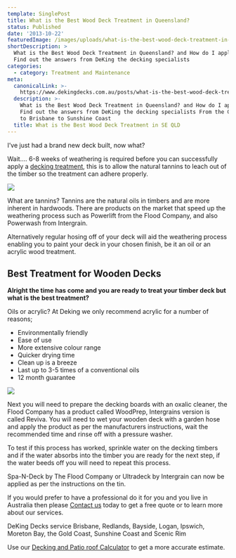 ```yaml
---
template: SinglePost
title: What is the Best Wood Deck Treatment in Queensland?
status: Published
date: '2013-10-22'
featuredImage: /images/uploads/what-is-the-best-wood-deck-treatment-in-brisbane.jpg
shortDescription: >
  What is the Best Wood Deck Treatment in Queensland? and How do I apply it?
  Find out the answers from DeKing the decking specialists
categories:
  - category: Treatment and Maintenance
meta:
  canonicalLink: >-
    https://www.dekingdecks.com.au/posts/what-is-the-best-wood-deck-treatment-in-queensland/
  description: >-
    What is the Best Wood Deck Treatment in Queensland? and How do I apply it?
    Find out the answers from DeKing the decking specialists From the Gold Coast
    to Brisbane to Sunshine Coast
  title: What is the Best Wood Deck Treatment in SE QLD
---
```

I’ve just had a brand new deck built, now what?

Wait…. 6-8 weeks of weathering is required before you can successfully apply a [decking treatment](https://www.dekingdecks.com.au/services/deck-accessories/), this is to allow the natural tannins to leach out of the timber so the treatment can adhere properly.

![](/images/uploads/deck-and-patio-cover-designs-brisbane-australia-patio-roofs.jpg)

What are tannins? Tannins are the natural oils in timbers and are more inherent in hardwoods. There are products on the market that speed up the weathering process such as Powerlift from the Flood Company, and also Powerwash from Intergrain.

Alternatively regular hosing off of your deck will aid the weathering process enabling you to paint your deck in your chosen finish, be it an oil or an acrylic wood treatment.



## Best Treatment for Wooden Decks

**Alright the time has come and you are ready to treat your timber deck but what is the best treatment?**

Oils or acrylic? At Deking we only recommend acrylic for a number of reasons;

* Environmentally friendly
* Ease of use
* More extensive colour range
* Quicker drying time
* Clean up is a breeze
* Last up to 3-5 times of a conventional oils
* 12 month guarantee

![](/images/uploads/intergrain_deck.jpeg)

Next you will need to prepare the decking boards with an oxalic cleaner, the Flood Company has a product called WoodPrep, Intergrains version is called Reviva. You will need to wet your wooden deck with a garden hose and apply the product as per the manufacturers instructions, wait the recommended time and rinse off with a pressure washer.

To test if this process has worked, sprinkle water on the decking timbers and if the water absorbs into the timber you are ready for the next step, if the water beeds off you will need to repeat this process.

Spa-N-Deck by The Flood Company or Ultradeck by Intergrain can now be applied as per the instructions on the tin.

If you would prefer to have a professional do it for you and you live in Australia then please [Contact us](https://www.dekingdecks.com.au/contact/) today to get a free quote or to learn more about our services.

DeKing Decks service Brisbane, Redlands, Bayside, Logan, Ipswich, Moreton Bay, the Gold Coast, Sunshine Coast and Scenic Rim

Use our [Decking and Patio roof Calculator](https://www.dekingdecks.com.au/quote-calculator/) to get a more accurate estimate.
